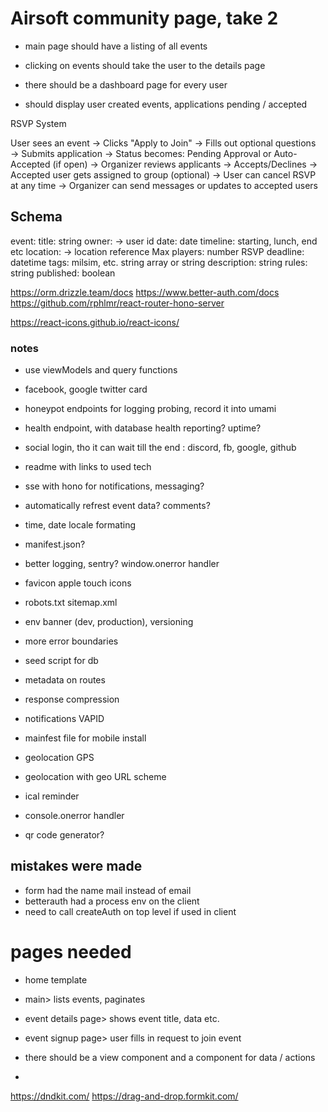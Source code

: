 # Airsoft community page, take 2

- main page should have a listing of all events
- clicking on events should take the user to the details page

- there should be a dashboard page for every user 
- should display user created events, applications pending / accepted


RSVP System

User sees an event → Clicks "Apply to Join"
→ Fills out optional questions → Submits application
→ Status becomes: Pending Approval or Auto-Accepted (if open)
→ Organizer reviews applicants → Accepts/Declines
→ Accepted user gets assigned to group (optional)
→ User can cancel RSVP at any time
→ Organizer can send messages or updates to accepted users


## Schema

event: 
title: string
owner: → user id
date: date
timeline: starting, lunch, end etc
location:  → location reference
Max players: number
RSVP deadline: datetime
tags: milsim, etc. string array or string
description: string
rules: string
published: boolean

https://orm.drizzle.team/docs
https://www.better-auth.com/docs
https://github.com/rphlmr/react-router-hono-server

https://react-icons.github.io/react-icons/

### notes
- use viewModels and query functions


- facebook, google twitter card
- honeypot endpoints for logging probing, record it into umami
- health endpoint, with database health reporting? uptime?
- social login, tho it can wait till the end : discord, fb, google, github
- readme with links to used tech
- sse with hono for notifications, messaging?
- automatically refrest event data? comments?
- time, date locale formating
- manifest.json?
- better logging, sentry? window.onerror handler
- favicon apple touch icons
- robots.txt sitemap.xml
- env banner (dev, production), versioning
- more error boundaries
- seed script for db
- metadata on routes
- response compression
- notifications VAPID
- mainfest file for mobile install
- geolocation GPS
- geolocation with geo URL scheme
- ical reminder
- console.onerror handler
- qr code generator?


## mistakes were made
- form had the name mail instead of email
- betterauth had a process env on the client
- need to call createAuth on top level if used in client


# pages needed
- home template
- main> lists events, paginates
- event details page> shows event title, data etc.
- event signup page> user fills in request to join event


- there should be a view component and a component for data / actions
- 


https://dndkit.com/
https://drag-and-drop.formkit.com/
